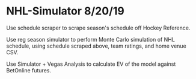 # NHL-Simulator 8/20/19
Use schedule scraper to scrape season's schedule off Hockey Reference.

Use reg season simulator to perform Monte Carlo simulation of NHL schedule, using schedule scraped above, team ratings, and home venue CSV.

Use Simulator + Vegas Analysis to calculate EV of the model against BetOnline futures.

